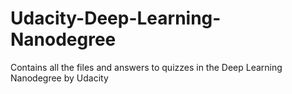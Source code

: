 # Udacity-Deep-Learning-Nanodegree
Contains all the files and answers to quizzes in the Deep Learning Nanodegree by Udacity
